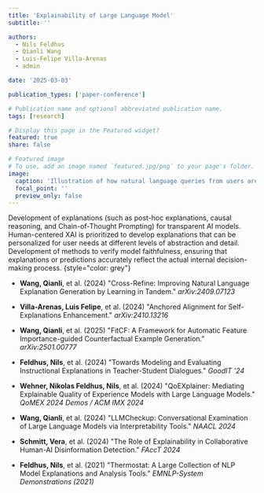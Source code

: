 ```yaml
---
title: 'Explainability of Large Language Model'
subtitle: ''

authors:
  - Nils Feldhus
  - Qianli Wang
  - Luis-Felipe Villa-Arenas
  - admin

date: '2025-03-03'

publication_types: ['paper-conference']

# Publication name and optional abbreviated publication name.
tags: [research]

# Display this page in the Featured widget?
featured: true
share: false

# Featured image
# To use, add an image named `featured.jpg/png` to your page's folder.
image:
  caption: 'Illustration of how natural language queries from users are parsed into executable operations'
  focal_point: ''
  preview_only: false
---
```

Development of explanations (such as post-hoc explanations, causal reasoning, and Chain-of-Thought Prompting) for transparent AI models.
Human-centered XAI is prioritized to develop explanations that can be personalized for user needs at different levels of abstraction and detail.
Development of methods to verify model faithfulness, ensuring that explanations or predictions accurately reflect the actual internal decision-making process.
{style="color: grey"}
<!--keep-->
<!--three-->
<!--blank lines-->
- **Wang, Qianli**, et al. (2024) "Cross-Refine: Improving Natural Language Explanation Generation by Learning in Tandem." *arXiv:2409.07123*

- **Villa-Arenas, Luis Felipe**, et al. (2024) "Anchored Alignment for Self-Explanations Enhancement." *arXiv:2410.13216*

- **Wang, Qianli**, et al. (2025) "FitCF: A Framework for Automatic Feature Importance-guided Counterfactual Example Generation." *arXiv:2501.00777*

- **Feldhus, Nils**, et al. (2024) "Towards Modeling and Evaluating Instructional Explanations in Teacher-Student Dialogues." *GoodIT '24* 

- **Wehner, Nikolas Feldhus, Nils**, et al. (2024) "QoEXplainer: Mediating Explainable Quality of Experience Models with Large Language Models." *QoMEX 2024 Demos / ACM IMX 2024*

- **Wang, Qianli**, et al. (2024) "LLMCheckup: Conversational Examination of Large Language Models via Interpretability Tools." *NAACL 2024*

- **Schmitt, Vera**, et al. (2024) "The Role of Explainability in Collaborative Human-AI Disinformation Detection." *FAccT 2024*

- **Feldhus, Nils**, et al. (2021) "Thermostat: A Large Collection of NLP Model Explanations and Analysis Tools." *EMNLP-System Demonstrations (2021)*